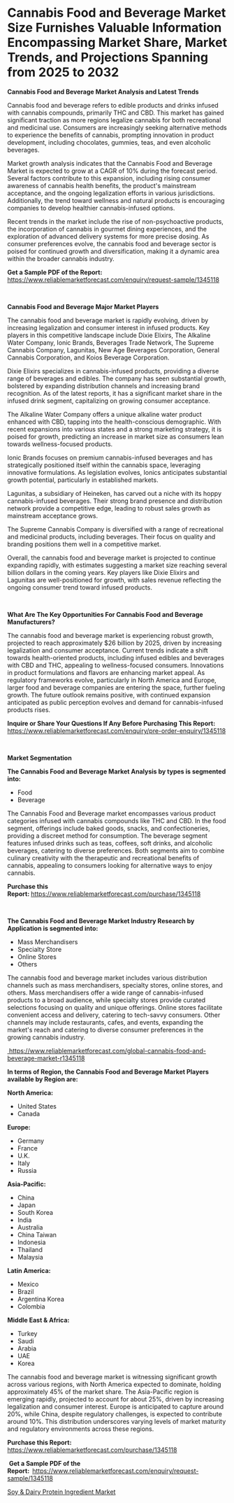 <p><h1>Cannabis Food and Beverage Market Size Furnishes Valuable Information Encompassing Market Share, Market Trends, and Projections Spanning from 2025 to 2032</h1></p><p><strong>Cannabis Food and Beverage Market Analysis and Latest Trends</strong></p>
<p><p>Cannabis food and beverage refers to edible products and drinks infused with cannabis compounds, primarily THC and CBD. This market has gained significant traction as more regions legalize cannabis for both recreational and medicinal use. Consumers are increasingly seeking alternative methods to experience the benefits of cannabis, prompting innovation in product development, including chocolates, gummies, teas, and even alcoholic beverages.</p><p>Market growth analysis indicates that the Cannabis Food and Beverage Market is expected to grow at a CAGR of 10% during the forecast period. Several factors contribute to this expansion, including rising consumer awareness of cannabis health benefits, the product's mainstream acceptance, and the ongoing legalization efforts in various jurisdictions. Additionally, the trend toward wellness and natural products is encouraging companies to develop healthier cannabis-infused options.</p><p>Recent trends in the market include the rise of non-psychoactive products, the incorporation of cannabis in gourmet dining experiences, and the exploration of advanced delivery systems for more precise dosing. As consumer preferences evolve, the cannabis food and beverage sector is poised for continued growth and diversification, making it a dynamic area within the broader cannabis industry.</p></p>
<p><strong>Get a Sample PDF of the Report:&nbsp;</strong> <a href="https://www.reliablemarketforecast.com/enquiry/request-sample/1345118?utm_campaign=1130&utm_medium=2&utm_source=Github&utm_content=ia&utm_term=15022025&utm_id=cannabis-food-and-beverage">https://www.reliablemarketforecast.com/enquiry/request-sample/1345118</a></p>
<p>&nbsp;</p>
<p><strong>Cannabis Food and Beverage Major Market Players</strong></p>
<p><p>The cannabis food and beverage market is rapidly evolving, driven by increasing legalization and consumer interest in infused products. Key players in this competitive landscape include Dixie Elixirs, The Alkaline Water Company, Ionic Brands, Beverages Trade Network, The Supreme Cannabis Company, Lagunitas, New Age Beverages Corporation, General Cannabis Corporation, and Koios Beverage Corporation.</p><p>Dixie Elixirs specializes in cannabis-infused products, providing a diverse range of beverages and edibles. The company has seen substantial growth, bolstered by expanding distribution channels and increasing brand recognition. As of the latest reports, it has a significant market share in the infused drink segment, capitalizing on growing consumer acceptance.</p><p>The Alkaline Water Company offers a unique alkaline water product enhanced with CBD, tapping into the health-conscious demographic. With recent expansions into various states and a strong marketing strategy, it is poised for growth, predicting an increase in market size as consumers lean towards wellness-focused products.</p><p>Ionic Brands focuses on premium cannabis-infused beverages and has strategically positioned itself within the cannabis space, leveraging innovative formulations. As legislation evolves, Ionics anticipates substantial growth potential, particularly in established markets.</p><p>Lagunitas, a subsidiary of Heineken, has carved out a niche with its hoppy cannabis-infused beverages. Their strong brand presence and distribution network provide a competitive edge, leading to robust sales growth as mainstream acceptance grows.</p><p>The Supreme Cannabis Company is diversified with a range of recreational and medicinal products, including beverages. Their focus on quality and branding positions them well in a competitive market.</p><p>Overall, the cannabis food and beverage market is projected to continue expanding rapidly, with estimates suggesting a market size reaching several billion dollars in the coming years. Key players like Dixie Elixirs and Lagunitas are well-positioned for growth, with sales revenue reflecting the ongoing consumer trend toward infused products.</p></p>
<p>&nbsp;</p>
<p><strong>What Are The Key Opportunities For Cannabis Food and Beverage Manufacturers?</strong></p>
<p><p>The cannabis food and beverage market is experiencing robust growth, projected to reach approximately $26 billion by 2025, driven by increasing legalization and consumer acceptance. Current trends indicate a shift towards health-oriented products, including infused edibles and beverages with CBD and THC, appealing to wellness-focused consumers. Innovations in product formulations and flavors are enhancing market appeal. As regulatory frameworks evolve, particularly in North America and Europe, larger food and beverage companies are entering the space, further fueling growth. The future outlook remains positive, with continued expansion anticipated as public perception evolves and demand for cannabis-infused products rises.</p></p>
<p><strong>Inquire or Share Your Questions If Any Before Purchasing This Report:</strong> <a href="https://www.reliablemarketforecast.com/enquiry/pre-order-enquiry/1345118?utm_campaign=1130&utm_medium=2&utm_source=Github&utm_content=ia&utm_term=15022025&utm_id=cannabis-food-and-beverage">https://www.reliablemarketforecast.com/enquiry/pre-order-enquiry/1345118</a></p>
<p>&nbsp;</p>
<p><strong>Market Segmentation</strong></p>
<p><strong>The Cannabis Food and Beverage Market Analysis by types is segmented into:</strong></p>
<p><ul><li>Food</li><li>Beverage</li></ul></p>
<p><p>The Cannabis Food and Beverage market encompasses various product categories infused with cannabis compounds like THC and CBD. In the food segment, offerings include baked goods, snacks, and confectioneries, providing a discreet method for consumption. The beverage segment features infused drinks such as teas, coffees, soft drinks, and alcoholic beverages, catering to diverse preferences. Both segments aim to combine culinary creativity with the therapeutic and recreational benefits of cannabis, appealing to consumers looking for alternative ways to enjoy cannabis.</p></p>
<p><strong>Purchase this Report:&nbsp;</strong><a href="https://www.reliablemarketforecast.com/purchase/1345118?utm_campaign=1130&utm_medium=2&utm_source=Github&utm_content=ia&utm_term=15022025&utm_id=cannabis-food-and-beverage">https://www.reliablemarketforecast.com/purchase/1345118</a></p>
<p>&nbsp;</p>
<p><strong>The Cannabis Food and Beverage Market Industry Research by Application is segmented into:</strong></p>
<p><ul><li>Mass Merchandisers</li><li>Specialty Store</li><li>Online Stores</li><li>Others</li></ul></p>
<p><p>The cannabis food and beverage market includes various distribution channels such as mass merchandisers, specialty stores, online stores, and others. Mass merchandisers offer a wide range of cannabis-infused products to a broad audience, while specialty stores provide curated selections focusing on quality and unique offerings. Online stores facilitate convenient access and delivery, catering to tech-savvy consumers. Other channels may include restaurants, cafes, and events, expanding the market's reach and catering to diverse consumer preferences in the growing cannabis industry.</p></p>
<p><a href="https://www.reliablemarketforecast.com/global-cannabis-food-and-beverage-market-r1345118?utm_campaign=1130&utm_medium=2&utm_source=Github&utm_content=ia&utm_term=15022025&utm_id=cannabis-food-and-beverage">&nbsp;https://www.reliablemarketforecast.com/global-cannabis-food-and-beverage-market-r1345118</a></p>
<p><strong>In terms of Region, the Cannabis Food and Beverage Market Players available by Region are:</strong></p>
<p>
    <p> <strong> North America: </strong>
        <ul>
            <li>United States</li>
            <li>Canada</li>
        </ul>
        </p> 
    <p> <strong> Europe: </strong>
        <ul>
            <li>Germany</li>
            <li>France</li>
            <li>U.K.</li>
            <li>Italy</li>
            <li>Russia</li>
        </ul>
        </p> 
    <p> <strong> Asia-Pacific: </strong>
        <ul>
            <li>China</li>
            <li>Japan</li>
            <li>South Korea</li>
            <li>India</li>
            <li>Australia</li>
            <li>China Taiwan</li>
            <li>Indonesia</li>
            <li>Thailand</li>
            <li>Malaysia</li>
        </ul>
        </p> 
    <p> <strong> Latin America: </strong>
        <ul>
            <li>Mexico</li>
            <li>Brazil</li>
            <li>Argentina Korea</li>
            <li>Colombia</li>
        </ul>
        </p> 
    <p> <strong> Middle East & Africa: </strong>
        <ul>
            <li>Turkey</li>
            <li>Saudi</li>
            <li>Arabia</li>
            <li>UAE</li>
            <li>Korea</li>
        </ul>
    </p>
    </p>
<p><p>The cannabis food and beverage market is witnessing significant growth across various regions, with North America expected to dominate, holding approximately 45% of the market share. The Asia-Pacific region is emerging rapidly, projected to account for about 25%, driven by increasing legalization and consumer interest. Europe is anticipated to capture around 20%, while China, despite regulatory challenges, is expected to contribute around 10%. This distribution underscores varying levels of market maturity and regulatory environments across these regions.</p></p>
<p><strong>Purchase this Report: </strong><a href="https://www.reliablemarketforecast.com/purchase/1345118?utm_campaign=1130&utm_medium=2&utm_source=Github&utm_content=ia&utm_term=15022025&utm_id=cannabis-food-and-beverage">https://www.reliablemarketforecast.com/purchase/1345118</a></p>
<p>&nbsp;<strong>Get a Sample PDF of the Report:&nbsp;&nbsp;</strong><a href="https://www.reliablemarketforecast.com/enquiry/request-sample/1345118?utm_campaign=1130&utm_medium=2&utm_source=Github&utm_content=ia&utm_term=15022025&utm_id=cannabis-food-and-beverage">https://www.reliablemarketforecast.com/enquiry/request-sample/1345118</a></p>
<p><strong></strong></p>
<p><p><a href="https://github.com/RickHolmes3/Market-Research-Report-List-7/blob/main/soy-dairy-protein-ingredient-market.md?utm_campaign=1130&utm_medium=2&utm_source=Github&utm_content=ia&utm_term=15022025&utm_id=cannabis-food-and-beverage">Soy & Dairy Protein Ingredient Market</a></p></p>